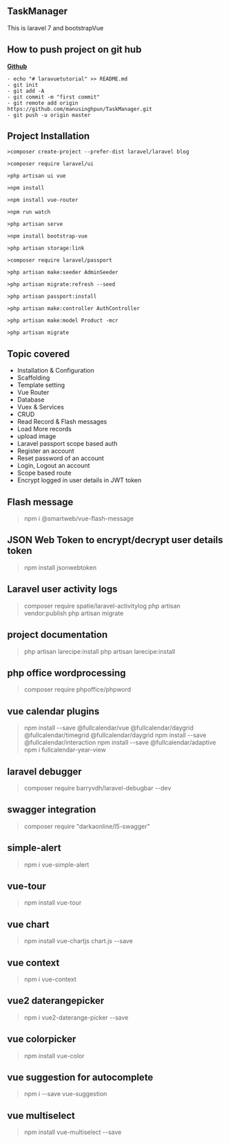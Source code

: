 ## TaskManager
This is laravel 7 and bootstrapVue

## How to push project on git hub
**[Github](https://github.com/manusinghpun)**


    - echo "# laravuetutorial" >> README.md
    - git init
    - git add -A
    - git commit -m "first commit"
    - git remote add origin https://github.com/manusinghpun/TaskManager.git
    - git push -u origin master 
                




## Project Installation

    >composer create-project --prefer-dist laravel/laravel blog

    >composer require laravel/ui

    >php artisan ui vue

    >npm install 

    >npm install vue-router

    >npm run watch

    >php artisan serve

    >npm install bootstrap-vue

    >php artisan storage:link

    >composer require laravel/passport

    >php artisan make:seeder AdminSeeder

    >php artisan migrate:refresh --seed

    >php artisan passport:install

    >php artisan make:controller AuthController

    >php artisan make:model Product -mcr

    >php artisan migrate

## Topic covered
- Installation & Configuration
- Scaffolding
- Template setting 
- Vue Router
- Database
- Vuex & Services
- CRUD
- Read Record & Flash messages
- Load More records
- upload image
- Laravel passport scope based auth 
- Register an account
- Reset password of an account
- Login, Logout an account
- Scope based route
- Encrypt logged in user details in JWT token

## Flash message
 > npm i @smartweb/vue-flash-message

 ## JSON Web Token to encrypt/decrypt user details token
 > npm install jsonwebtoken

 ## Laravel user activity logs
 > composer require spatie/laravel-activitylog
 > php artisan vendor:publish
 > php artisan migrate

 ## project documentation
 > php artisan larecipe:install
 > php artisan larecipe:install

 ## php office wordprocessing
 > composer require phpoffice/phpword

 ## vue calendar plugins
 > npm install --save @fullcalendar/vue @fullcalendar/daygrid  @fullcalendar/timegrid @fullcalendar/daygrid
 > npm install --save @fullcalendar/interaction
 > npm install --save @fullcalendar/adaptive
 > npm i fullcalendar-year-view

 ## laravel debugger
 > composer require barryvdh/laravel-debugbar --dev

 ## swagger integration
 > composer require "darkaonline/l5-swagger"

## simple-alert
> npm i vue-simple-alert

## vue-tour
> npm install vue-tour

## vue chart
> npm install vue-chartjs chart.js --save

## vue context
> npm i vue-context

## vue2 daterangepicker
> npm i vue2-daterange-picker --save

## vue colorpicker
> npm install vue-color

## vue suggestion for autocomplete
> npm i --save vue-suggestion

## vue multiselect
> npm install vue-multiselect --save

 

 